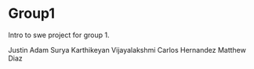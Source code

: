 # Group1
Intro to swe project for group 1.

Justin Adam
Surya Karthikeyan Vijayalakshmi
Carlos Hernandez
Matthew Diaz
